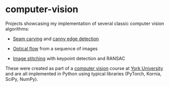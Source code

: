 # computer-vision

Projects showcasing my implementation of several classic computer vision algorithms:

- [Seam carving](seam-carving/carving.ipynb) and [canny edge detection](seam-carving/canny_edges.ipynb)

- [Optical flow](optical-flow/flow.ipynb) from a sequence of images

- [Image stitching](image-stiching/ransac.ipynb) with keypoint detection and RANSAC

These were created as part of a [computer vision](https://calendars.students.yorku.ca/academic-calendar#/courses/H1IH8SuiZ) course at [York University](https://lassonde.yorku.ca/eecs/) and are all implemented in Python using typical libraries (PyTorch, Kornia, SciPy, NumPy). 
